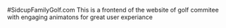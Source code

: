 #SidcupFamilyGolf.com
This is a frontend of the website of golf commitee with engaging animatons for great user experiance
